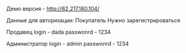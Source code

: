 Демо версия - http://62.217.180.104/

Данные для авторизации:
Покупатель
  Нужно зарегистрироваться

Продавец
  login - dada
  passwonrd - 1234

Администратор
  login - admin
  passwonrd - 1234

